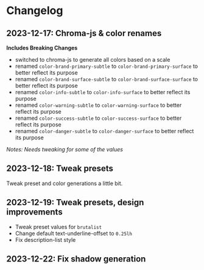# Changelog

## 2023-12-17: Chroma-js & color renames

**Includes Breaking Changes**

- switched to chroma-js to generate all colors based on a scale
- renamed `color-brand-primary-subtle` to `color-brand-primary-surface` to better reflect its
  purpose
- renamed `color-brand-surface-subtle` to `color-brand-surface-surface` to better reflect its
  purpose
- renamed `color-info-subtle` to `color-info-surface` to better reflect its purpose
- renamed `color-warning-subtle` to `color-warning-surface` to better reflect its purpose
- renamed `color-success-subtle` to `color-success-surface` to better reflect its purpose
- renamed `color-danger-subtle` to `color-danger-surface` to better reflect its purpose

*Notes: Needs tweaking for some of the values*

## 2023-12-18: Tweak presets

Tweak preset and color generations a little bit.

## 2023-12-19: Tweak presets, design improvements

- Tweak preset values for `brutalist`
- Change default text-underline-offset to `0.25lh`
- Fix description-list style

## 2023-12-22: Fix shadow generation
